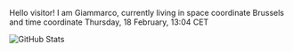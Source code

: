 Hello visitor! I am Giammarco, currently living in space coordinate Brussels and time coordinate Thursday, 18 February, 13:04 CET

![GitHub Stats](https://github-readme-stats.vercel.app/api?username=grcasanova)
